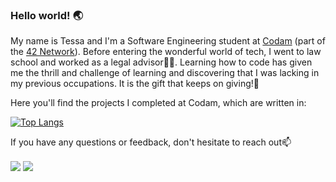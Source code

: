### Hello world! 🌏

My name is Tessa and I'm a Software Engineering student at [Codam](https://www.codam.nl/en/about-codam) (part of the [42 Network](https://en.wikipedia.org/wiki/42_(school))). Before entering the wonderful world of tech, I went to law school and worked as a legal advisor👩‍⚖️. Learning how to code has given me the thrill and challenge of learning and discovering that I was lacking in my previous occupations. It is the gift that keeps on giving!🎁


Here you'll find the projects I completed at Codam, which are written in:

[![Top Langs](https://github-readme-stats.vercel.app/api/top-langs/?username=DelicaTessa&langs_count=7&hide=roff,swift,PHP,python)](https://github.com/anuraghazra/github-readme-stats)

If you have any questions or feedback, don't hesitate to reach out📫

<a href= "https://www.linkedin.com/in/tessa-clement/"><img align=center src="https://img.shields.io/badge/linkedin-%230077B5.svg?&style=for-the-badge&logo=linkedin&logoColor=white" /></a>  <a href="mailto:tclement@student.codam.nl"><img align=center src="https://img.shields.io/badge/gmail-D14836?&style=for-the-badge&logo=gmail&logoColor=white" /></a> 
